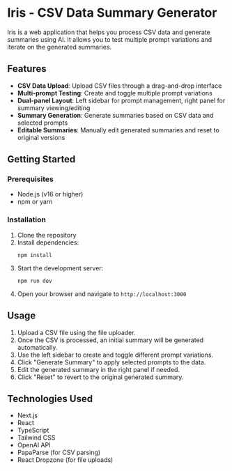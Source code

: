 # Iris - CSV Data Summary Generator

Iris is a web application that helps you process CSV data and generate summaries using AI. It allows you to test multiple prompt variations and iterate on the generated summaries.

## Features

- **CSV Data Upload**: Upload CSV files through a drag-and-drop interface
- **Multi-prompt Testing**: Create and toggle multiple prompt variations
- **Dual-panel Layout**: Left sidebar for prompt management, right panel for summary viewing/editing
- **Summary Generation**: Generate summaries based on CSV data and selected prompts
- **Editable Summaries**: Manually edit generated summaries and reset to original versions

## Getting Started

### Prerequisites

- Node.js (v16 or higher)
- npm or yarn

### Installation

1. Clone the repository
2. Install dependencies:
   ```
   npm install
   ```
3. Start the development server:
   ```
   npm run dev
   ```
4. Open your browser and navigate to `http://localhost:3000`

## Usage

1. Upload a CSV file using the file uploader.
2. Once the CSV is processed, an initial summary will be generated automatically.
3. Use the left sidebar to create and toggle different prompt variations.
4. Click "Generate Summary" to apply selected prompts to the data.
5. Edit the generated summary in the right panel if needed.
6. Click "Reset" to revert to the original generated summary.

## Technologies Used

- Next.js
- React
- TypeScript
- Tailwind CSS
- OpenAI API
- PapaParse (for CSV parsing)
- React Dropzone (for file uploads) 